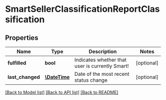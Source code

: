 # SmartSellerClassificationReportClassification

## Properties
Name | Type | Description | Notes
------------ | ------------- | ------------- | -------------
**fulfilled** | **bool** | Indicates whether that user is currently Smart! | [optional] 
**last_changed** | [**\DateTime**](\DateTime.md) | Date of the most recent status change | [optional] 

[[Back to Model list]](../../README.md#documentation-for-models) [[Back to API list]](../../README.md#documentation-for-api-endpoints) [[Back to README]](../../README.md)

